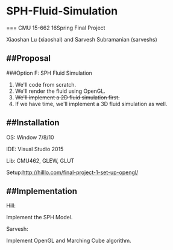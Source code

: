 # SPH-Fluid-Simulation
===
CMU 15-662 16Spring Final Project

Xiaoshan Lu (xiaoshal) and Sarvesh Subramanian (sarveshs)

##Proposal
---
###Option F: SPH Fluid Simulation
1. We'll code from scratch.
2. We'll render the fluid using OpenGL.
3. ~~We'll implement a 2D fluid simulation first.~~ 
4. If we have time, we'll implement a 3D fluid simulation as well.

##Installation
---
OS:   Window 7/8/10

IDE:  Visual Studio 2015

Lib:  CMU462, GLEW, GLUT

Setup:http://hilllo.com/final-project-1-set-up-opengl/

##Implementation
---
Hill:

Implement the SPH Model.

Sarvesh:

Implement OpenGL and Marching Cube algorithm.


